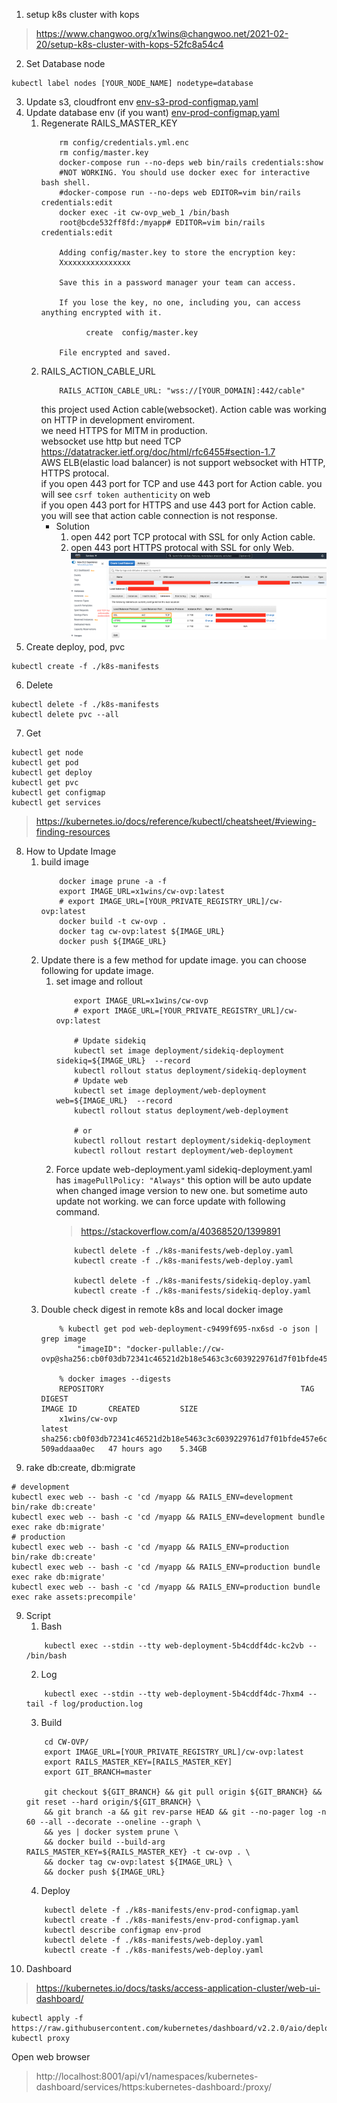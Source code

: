 1. setup k8s cluster with kops
> https://www.changwoo.org/x1wins@changwoo.net/2021-02-20/setup-k8s-cluster-with-kops-52fc8a54c4
2. Set Database node
```
kubectl label nodes [YOUR_NODE_NAME] nodetype=database
```
3. Update s3, cloudfront env
[env-s3-prod-configmap.yaml](/k8s-manifests/env-s3-prod-configmap.yaml)
4. Update database env (if you want)
[env-prod-configmap.yaml](/k8s-manifests/env-prod-configmap.yaml)
    1. Regenerate RAILS_MASTER_KEY
        ```
            rm config/credentials.yml.enc 
            rm config/master.key 
            docker-compose run --no-deps web bin/rails credentials:show
            #NOT WORKING. You should use docker exec for interactive bash shell.
            #docker-compose run --no-deps web EDITOR=vim bin/rails credentials:edit 
            docker exec -it cw-ovp_web_1 /bin/bash
            root@bcde532ff8fd:/myapp# EDITOR=vim bin/rails credentials:edit
            
            Adding config/master.key to store the encryption key: 
            Xxxxxxxxxxxxxxxx

            Save this in a password manager your team can access.
            
            If you lose the key, no one, including you, can access anything encrypted with it.
            
                  create  config/master.key
            
            File encrypted and saved.
        ```
    2. RAILS_ACTION_CABLE_URL
        ```
            RAILS_ACTION_CABLE_URL: "wss://[YOUR_DOMAIN]:442/cable"
        ```
        this project used Action cable(websocket). Action cable was working on HTTP in development enviroment.<br/>
        we need HTTPS for MITM in production. <br/>
        websocket use http but need TCP https://datatracker.ietf.org/doc/html/rfc6455#section-1.7 <br/> 
        AWS ELB(elastic load balancer) is not support websocket with HTTP, HTTPS protocal.<br/>
        if you open 443 port for TCP and use 443 port for Action cable. you will see ```csrf token authenticity``` on web <br/>
        if you open 443 port for HTTPS and use 443 port for Action cable. you will see that action cable connection is not response.<br/>  
        - Solution
            1. open 442 port TCP protocal with SSL for only Action cable.
            2. open 443 port HTTPS protocal with SSL for only Web.
            ![aws_ELB_442_tcp_for_actioncable.png](aws_ELB_442_tcp_for_actioncable.png)
5. Create deploy, pod, pvc 
```
kubectl create -f ./k8s-manifests
```
6. Delete
```
kubectl delete -f ./k8s-manifests
kubectl delete pvc --all
```
7. Get
```
kubectl get node
kubectl get pod
kubectl get deploy
kubectl get pvc
kubectl get configmap
kubectl get services 
```
> https://kubernetes.io/docs/reference/kubectl/cheatsheet/#viewing-finding-resources
8. How to Update Image
    1. build image
        ```
            docker image prune -a -f
            export IMAGE_URL=x1wins/cw-ovp:latest
            # export IMAGE_URL=[YOUR_PRIVATE_REGISTRY_URL]/cw-ovp:latest
            docker build -t cw-ovp .
            docker tag cw-ovp:latest ${IMAGE_URL}
            docker push ${IMAGE_URL}
        ```
    3. Update 
        there is a few method for update image. you can choose following for update image.
        1. set image and rollout
            ```
                export IMAGE_URL=x1wins/cw-ovp
                # export IMAGE_URL=[YOUR_PRIVATE_REGISTRY_URL]/cw-ovp:latest
           
                # Update sidekiq
                kubectl set image deployment/sidekiq-deployment sidekiq=${IMAGE_URL}  --record
                kubectl rollout status deployment/sidekiq-deployment
                # Update web
                kubectl set image deployment/web-deployment web=${IMAGE_URL}  --record
                kubectl rollout status deployment/web-deployment
                
                # or
                kubectl rollout restart deployment/sidekiq-deployment
                kubectl rollout restart deployment/web-deployment
            ```
        2. Force update
            web-deployment.yaml sidekiq-deployment.yaml has ```imagePullPolicy: "Always"``` this option will be auto update when changed image version to new one.
            but sometime auto update not working. we can force update with following command. 
            > https://stackoverflow.com/a/40368520/1399891
            ```
                kubectl delete -f ./k8s-manifests/web-deploy.yaml
                kubectl create -f ./k8s-manifests/web-deploy.yaml
                
                kubectl delete -f ./k8s-manifests/sidekiq-deploy.yaml
                kubectl create -f ./k8s-manifests/sidekiq-deploy.yaml
            ```
    4. Double check digest in remote k8s and local docker image
        ```
            % kubectl get pod web-deployment-c9499f695-nx6sd -o json | grep image
                "imageID": "docker-pullable://cw-ovp@sha256:cb0f03db72341c46521d2b18e5463c3c6039229761d7f01bfde457e6c8ed2e2d",
            
            % docker images --digests
            REPOSITORY                                            TAG                 DIGEST                                                                    IMAGE ID       CREATED         SIZE
            x1wins/cw-ovp                                         latest              sha256:cb0f03db72341c46521d2b18e5463c3c6039229761d7f01bfde457e6c8ed2e2d   509addaaa0ec   47 hours ago    5.34GB
        ```
8. rake db:create, db:migrate
```
# development
kubectl exec web -- bash -c 'cd /myapp && RAILS_ENV=development bin/rake db:create'
kubectl exec web -- bash -c 'cd /myapp && RAILS_ENV=development bundle exec rake db:migrate'
# production
kubectl exec web -- bash -c 'cd /myapp && RAILS_ENV=production bin/rake db:create'
kubectl exec web -- bash -c 'cd /myapp && RAILS_ENV=production bundle exec rake db:migrate'
kubectl exec web -- bash -c 'cd /myapp && RAILS_ENV=production bundle exec rake assets:precompile'
```
9. Script
    1. Bash
    ```
        kubectl exec --stdin --tty web-deployment-5b4cddf4dc-kc2vb -- /bin/bash
    ```
    2. Log
    ```
        kubectl exec --stdin --tty web-deployment-5b4cddf4dc-7hxm4 -- tail -f log/production.log
    ```
    3. Build
    ```
        cd CW-OVP/
        export IMAGE_URL=[YOUR_PRIVATE_REGISTRY_URL]/cw-ovp:latest
        export RAILS_MASTER_KEY=[RAILS_MASTER_KEY]
        export GIT_BRANCH=master
   
        git checkout ${GIT_BRANCH} && git pull origin ${GIT_BRANCH} && git reset --hard origin/${GIT_BRANCH} \
        && git branch -a && git rev-parse HEAD && git --no-pager log -n 60 --all --decorate --oneline --graph \
        && yes | docker system prune \
        && docker build --build-arg RAILS_MASTER_KEY=${RAILS_MASTER_KEY} -t cw-ovp . \
        && docker tag cw-ovp:latest ${IMAGE_URL} \
        && docker push ${IMAGE_URL}
    ```
    4. Deploy
    ```
        kubectl delete -f ./k8s-manifests/env-prod-configmap.yaml
        kubectl create -f ./k8s-manifests/env-prod-configmap.yaml
        kubectl describe configmap env-prod
        kubectl delete -f ./k8s-manifests/web-deploy.yaml
        kubectl create -f ./k8s-manifests/web-deploy.yaml
    ```
9. Dashboard
> https://kubernetes.io/docs/tasks/access-application-cluster/web-ui-dashboard/
```
kubectl apply -f https://raw.githubusercontent.com/kubernetes/dashboard/v2.2.0/aio/deploy/recommended.yaml
kubectl proxy
```
Open web browser 
> http://localhost:8001/api/v1/namespaces/kubernetes-dashboard/services/https:kubernetes-dashboard:/proxy/